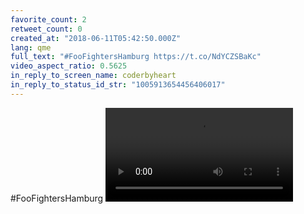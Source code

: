 ```yaml
---
favorite_count: 2
retweet_count: 0
created_at: "2018-06-11T05:42:50.000Z"
lang: qme
full_text: "#FooFightersHamburg https://t.co/NdYCZSBaKc"
video_aspect_ratio: 0.5625
in_reply_to_screen_name: coderbyheart
in_reply_to_status_id_str: "1005913654456406017"
---
```


#FooFightersHamburg
![Embedded Video](https://twitter-media-coderbyheart.s3.eu-north-1.amazonaws.com/1006049094148739072-HrtpFqlhraXilB83.mp4)

